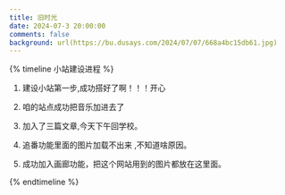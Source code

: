 ```yaml
---
title: 旧时光
date: 2024-07-3 20:00:00
comments: false
background: url(https://bu.dusays.com/2024/07/07/668a4bc15db61.jpg)
---
```


{% timeline 小站建设进程 %}

<!-- timeline 2024-7-04-->
1. 建设小站第一步,成功搭好了啊！！！开心
<!-- endtimeline -->

<!-- timeline 2024-7-06-->
2. 咱的站点成功把音乐加进去了
<!-- endtimeline -->

<!-- timeline 2024-7-07-->
3. 加入了三篇文章,今天下午回学校。
<!-- endtimeline -->

<!-- timeline 2024-7-08-->
4. 追番功能里面的图片加载不出来 ,不知道啥原因。
<!-- endtimeline -->

<!-- timeline 2024-7-09-->
5. 成功加入画廊功能，把这个网站用到的图片都放在这里面。
<!-- endtimeline -->
{% endtimeline %}
